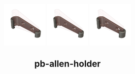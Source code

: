 <!-- 2024-10-01 -->

<p align="center">
  <img src="../../plans/pb-allen-holder/images/wireframe0.png" width="26.666666666666668%"/>
  <img src="../../plans/pb-allen-holder/images/wireframe1.png" width="26.666666666666668%"/>
  <img src="../../plans/pb-allen-holder/images/wireframe2.png" width="26.666666666666668%"/>
</p>
<h1 align="center">
  pb-allen-holder
  <br>
  <sup><sub><sup><sup></sub>
</h1>
